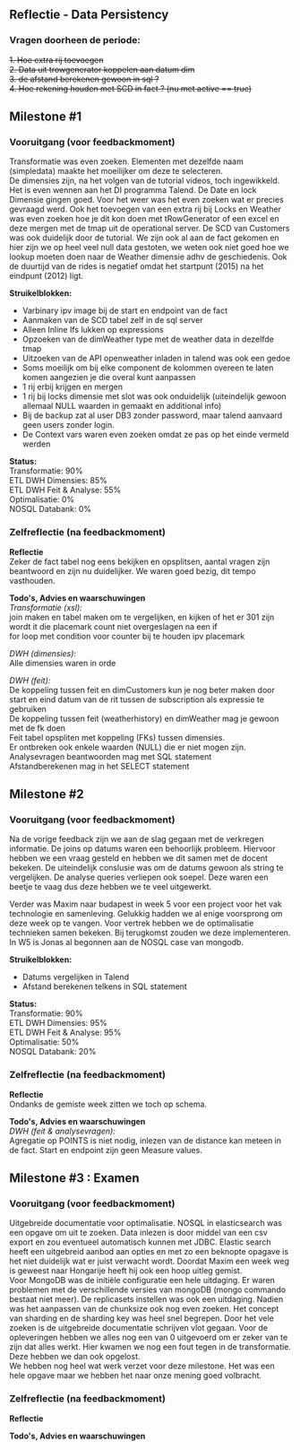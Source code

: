 ## Reflectie - Data Persistency

### Vragen doorheen de periode:
~~1. Hoe extra rij toevoegen~~  
~~2. Data uit trowgenerator koppelen aan datum dim~~  
~~3. de afstand berekenen gewoon in sql ?~~  
~~4. Hoe rekening houden met SCD in fact ? (nu met active == true)~~  


## Milestone #1
### Vooruitgang (voor feedbackmoment)
Transformatie was even zoeken. Elementen met dezelfde naam (simpledata) maakte het moeilijker om deze te selecteren.  
De dimensies zijn, na het volgen van de tutorial videos, toch ingewikkeld. Het is even wennen aan het DI programma Talend. De Date en lock Dimensie gingen goed. Voor het weer was het even zoeken wat er precies gevraagd werd. Ook het toevoegen van een extra rij bij Locks en Weather was even zoeken hoe je dit kon doen met tRowGenerator of een excel en deze mergen met de tmap uit de operational server. De SCD van Customers was ook duidelijk door de tutorial.
We zijn ook al aan de fact gekomen en hier zijn we op heel veel null data gestoten, we weten ook niet goed hoe we lookup moeten doen naar de Weather dimensie adhv de geschiedenis. Ook de duurtijd van de rides is negatief omdat het startpunt (2015) na het eindpunt (2012) ligt.  

**Struikelblokken:**
- Varbinary ipv image bij de start en endpoint van de fact  
- Aanmaken van de SCD tabel zelf in de sql server  
- Alleen Inline Ifs lukken op expressions   
- Opzoeken van de dimWeather type met de weather data in dezelfde tmap  
- Uitzoeken van de API openweather inladen in talend was ook een gedoe  
- Soms moeilijk om bij elke component de kolommen overeen te laten komen aangezien je die overal kunt aanpassen  
- 1 rij erbij krijgen en mergen  
- 1 rij bij locks dimensie met slot was ook onduidelijk (uiteindelijk gewoon allemaal NULL waarden in gemaakt en additional info)  
- Bij de backup zat al user DB3 zonder password, maar talend aanvaard geen users zonder login.  
- De Context vars waren even zoeken omdat ze pas op het einde vermeld werden   

**Status:**  
Transformatie: 90%  
ETL DWH Dimensies: 85%  
ETL DWH Feit & Analyse: 55%  
Optimalisatie: 0%  
NOSQL Databank: 0%  
### Zelfreflectie (na feedbackmoment)   
**Reflectie**  
Zeker de fact tabel nog eens bekijken en opsplitsen, aantal vragen zijn beantwoord en zijn nu duidelijker. We waren goed bezig, dit tempo vasthouden.  

**Todo's, Advies en waarschuwingen**  
*Transformatie (xsl):*  
join maken en tabel maken om te vergelijken, en kijken of het er 301 zijn  
wordt it die placemark count niet overgeslagen na een if  
for loop met condition voor counter bij te houden ipv placemark  

*DWH (dimensies):*  
Alle dimensies waren in orde

*DWH (feit):*  
De koppeling tussen feit en dimCustomers kun je nog beter maken door start en eind datum van de rit tussen de subscription als expressie te gebruiken  
De koppeling tussen feit (weatherhistory) en dimWeather mag je gewoon met de fk doen  
Feit tabel opspliten met koppeling (FKs) tussen dimensies.  
Er ontbreken ook enkele waarden (NULL) die er niet mogen zijn.  
Analysevragen beantwoorden mag met SQL statement  
Afstandberekenen mag in het SELECT statement  


## Milestone #2
### Vooruitgang (voor feedbackmoment)
Na de vorige feedback zijn we aan de slag gegaan met de verkregen informatie. De joins op datums waren een behoorlijk probleem. Hiervoor hebben we een vraag gesteld en hebben we dit samen met de docent bekeken. De uiteindelijk conslusie was om de datums gewoon als string te vergelijken. De analyse queries verliepen ook soepel. Deze waren een beetje te vaag dus deze hebben we te veel uitgewerkt.  

Verder was Maxim naar budapest in week 5 voor een project voor het vak technologie en samenleving. Gelukkig hadden we al enige voorsprong om deze week op te vangen. Voor vertrek hebben we de optimalisatie technieken samen bekeken. Bij terugkomst zouden we deze implementeren. In W5 is Jonas al begonnen aan de NOSQL case van mongodb.  

**Struikelblokken:**
- Datums vergelijken in Talend  
- Afstand berekenen telkens in SQL statement

**Status:**  
Transformatie: 90%  
ETL DWH Dimensies: 95%  
ETL DWH Feit & Analyse: 95%  
Optimalisatie: 50%  
NOSQL Databank: 20%  

### Zelfreflectie (na feedbackmoment)   
**Reflectie**  
Ondanks de gemiste week zitten we toch op schema.  

**Todo's, Advies en waarschuwingen**  
*DWH (feit & analysevragen):*  
Agregatie op POINTS is niet nodig, inlezen van de distance kan meteen in de fact. Start en endpoint zijn geen Measure values.  



## Milestone #3 : Examen
### Vooruitgang (voor feedbackmoment)  
Uitgebreide documentatie voor optimalisatie. NOSQL in elasticsearch was een opgave om uit te zoeken. Data inlezen is door middel van een csv export en zou eventueel automatisch kunnen met JDBC. Elastic search heeft een uitgebreid aanbod aan opties en met zo een beknopte opagave is het niet duidelijk wat er juist verwacht wordt. Doordat Maxim een week weg is geweest naar Hongarije heeft hij ook een hoop uitleg gemist.  
Voor MongoDB was de initiële configuratie een hele uitdaging. Er waren problemen met de verschillende versies van mongoDB (mongo commando bestaat niet meer). De replicasets instellen was ook een uitdaging. Nadien was het aanpassen van de chunksize ook nog even zoeken. Het concept van sharding en de sharding key was heel snel begrepen. Door het vele zoeken is de uitgebreide documentatie schrijven vlot gegaan.
Voor de opleveringen hebben we alles nog een van 0 uitgevoerd om er zeker van te zijn dat alles werkt. Hier kwamen we nog een fout tegen in de transformatie. Deze hebben we dan ook opgelost.  
We hebben nog heel wat werk verzet voor deze milestone. Het was een hele opgave maar we hebben het naar onze mening goed volbracht.  
  
### Zelfreflectie (na feedbackmoment)   
**Reflectie**  
  
**Todo's, Advies en waarschuwingen**  
